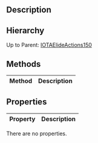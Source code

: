 ## Description

## Hierarchy
Up to Parent: [IOTAElideActions150](IOTAElideActions150)

## Methods
| Method | Description |
| ------------- | ------------- |

## Properties
| Property | Description |
| ------------- | ------------- |
There are no properties.
